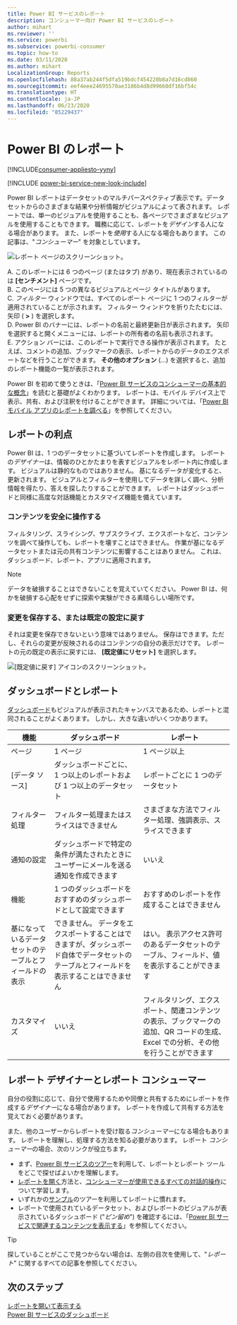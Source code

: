 ```yaml
---
title: Power BI サービスのレポート
description: コンシューマー向け Power BI サービスのレポート
author: mihart
ms.reviewer: ''
ms.service: powerbi
ms.subservice: powerbi-consumer
ms.topic: how-to
ms.date: 03/11/2020
ms.author: mihart
LocalizationGroup: Reports
ms.openlocfilehash: 88a37ab244f5dfa519bdcf454220b8a7d16cd860
ms.sourcegitcommit: eef4eee24695570ae3186b4d8d99660df16bf54c
ms.translationtype: HT
ms.contentlocale: ja-JP
ms.lasthandoff: 06/23/2020
ms.locfileid: "85229437"
---
```

# <a name="reports-in-power-bi"></a>Power BI のレポート

[!INCLUDE[consumer-appliesto-yyny](../includes/consumer-appliesto-yyny.md)]

[!INCLUDE [power-bi-service-new-look-include](../includes/power-bi-service-new-look-include.md)]

Power BI レポートはデータセットのマルチパースペクティブ表示です。データセットからのさまざまな結果や分析情報がビジュアルによって表されます。  レポートでは、単一のビジュアルを使用することも、各ページでさまざまなビジュアルを使用することもできます。 職務に応じて、レポートを*デザイン*する人になる場合があります。 また、レポートを*使用*する人になる場合もあります。 この記事は、"*コンシューマー*" を対象としています。

![レポート ページのスクリーンショット。](./media/end-user-reports/power-bi-report.png)

A. このレポートには 6 つのページ (またはタブ) があり、現在表示されているのは **[センチメント]** ページです。    
B. このページには 5 つの異なるビジュアルとページ タイトルがあります。    
C. *フィルター* ウィンドウでは、すべてのレポート ページに 1 つのフィルターが適用されていることが示されます。 フィルター ウィンドウを折りたたむには、矢印 ( **>** ) を選択します。    
D. Power BI のバナーには、レポートの名前と最終更新日が表示されます。 矢印を選択すると開くメニューには、レポートの所有者の名前も表示されます。    
E. アクション バーには、このレポートで実行できる操作が表示されます。  たとえば、コメントの追加、ブックマークの表示、レポートからのデータのエクスポートなどを行うことができます。  **その他のオプション** (...) を選択すると、追加のレポート機能の一覧が表示されます。    

Power BI を初めて使うときは、「[Power BI サービスのコンシューマーの基本的な概念](end-user-basic-concepts.md)」を読むと基礎がよくわかります。 レポートは、モバイル デバイス上で表示、共有、および注釈を付けることができます。 詳細については、「[Power BI モバイル アプリのレポートを調べる](mobile/mobile-reports-in-the-mobile-apps.md)」を参照してください。

## <a name="advantages-of-reports"></a>レポートの利点

Power BI は、1 つのデータセットに基づいてレポートを作成します。 レポートの*デザイナー*は、情報のひとかたまりを表すビジュアルをレポート内に作成します。 ビジュアルは静的なものではありません。  基になるデータが変化すると、更新されます。 ビジュアルとフィルターを使用してデータを詳しく調べ、分析情報を得たり、答えを探したりすることができます。 レポートはダッシュボードと同様に高度な対話機能とカスタマイズ機能を備えています。

### <a name="safely-interact-with-content"></a>コンテンツを安全に操作する

フィルタリング、スライシング、サブスクライブ、エクスポートなど、コンテンツを調べて操作しても、レポートを壊すことはできません。 作業が基になるデータセットまたは元の共有コンテンツに影響することはありません。 これは、ダッシュボード、レポート、アプリに適用されます。

> [!NOTE]
> データを破損することはできないことを覚えていてください。 Power BI は、何かを破損する心配をせずに探索や実験ができる素晴らしい場所です。

### <a name="save-your-changes-or-revert-to-the-default-settings"></a>変更を保存する、または既定の設定に戻す

それは変更を保存できないという意味ではありません。 保存はできます。ただし、それらの変更が反映されるのはコンテンツの自分の表示だけです。 レポートの元の既定の表示に戻すには、 **[既定値にリセット]** を選択します。

![[既定値に戻す] アイコンのスクリーンショット。](./media/end-user-reports/power-bi-reset.png)

## <a name="dashboards-versus-reports"></a>ダッシュボードとレポート

[ダッシュボード](end-user-dashboards.md)もビジュアルが表示されたキャンバスであるため、レポートと混同されることがよくあります。 しかし、大きな違いがいくつかあります。  

| **機能** | **ダッシュボード** | **レポート** |
| --- | --- | --- |
| ページ |1 ページ |1 ページ以上 |
| [データ ソース] |ダッシュボードごとに、1 つ以上のレポートおよび 1 つ以上のデータセット |レポートごとに 1 つのデータセット |
| フィルター処理 |フィルター処理またはスライスはできません |さまざまな方法でフィルター処理、強調表示、スライスできます |
| 通知の設定 |ダッシュボードで特定の条件が満たされたときにユーザーにメールを送る通知を作成できます |いいえ |
| 機能 |1 つのダッシュボードをおすすめのダッシュボードとして設定できます |おすすめのレポートを作成することはできません |
| 基になっているデータセットのテーブルとフィールドの表示 |できません。 データをエクスポートすることはできますが、ダッシュボード自体でデータセットのテーブルとフィールドを表示することはできません |はい。 表示アクセス許可のあるデータセットのテーブル、フィールド、値を表示することができます |
| カスタマイズ |いいえ  |フィルタリング、エクスポート、関連コンテンツの表示、ブックマークの追加、QR コードの生成、Excel での分析、その他を行うことができます |

<!--| Available in Power BI Desktop |No |Yes, can create and view reports in Desktop |
| Pinning |Can pin existing visuals (tiles) only from current dashboard to your other dashboards |Can pin visuals (as tiles) to any of your dashboards. Can pin entire report pages to any of your dashboards. | -->

## <a name="report-designers-and-report-consumers"></a>レポート デザイナーとレポート コンシューマー

自分の役割に応じて、自分で使用するためや同僚と共有するためにレポートを作成する*デザイナー*になる場合があります。 レポートを作成して共有する方法を覚えておく必要があります。

また、他のユーザーからレポートを受け取る*コンシューマー*になる場合もあります。 レポートを理解し、処理する方法を知る必要があります。 レポート *コンシューマー*の場合、次のリンクが役立ちます。

* まず、[Power BI サービスのツアー](end-user-basic-concepts.md)を利用して、レポートとレポート ツールをどこで探せばよいかを理解します。
* [レポートを開く](end-user-report-open.md)方法と、[コンシューマーが使用できるすべての対話的操作](end-user-reading-view.md)について学習します。
* いずれかの[サンプル](../create-reports/sample-tutorial-connect-to-the-samples.md)のツアーを利用してレポートに慣れます。  
* レポートで使用されているデータセット、およびレポートのビジュアルが表示されているダッシュボード ("*ピン留め*") を確認するには、「[Power BI サービスで関連するコンテンツを表示する](end-user-related.md)」を参照してください。

> [!TIP]
> 探していることがここで見つからない場合は、左側の目次を使用して、"*レポート*" に関するすべての記事を参照してください。

## <a name="next-steps"></a>次のステップ

[レポートを開いて表示する](end-user-report-open.md)    
[Power BI サービスのダッシュボード](end-user-dashboards.md)


